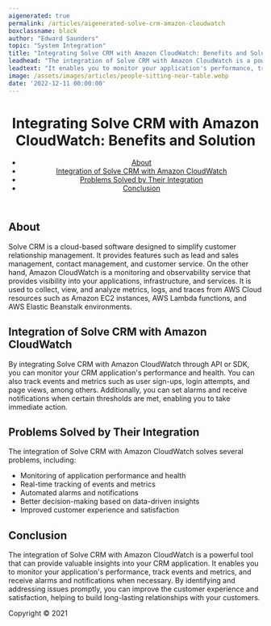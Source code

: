 ```yaml
---
aigenerated: true
permalink: /articles/aigenerated-solve-crm-amazon-cloudwatch
boxclassname: black
author: "Edward Saunders"
topic: "System Integration"
title: "Integrating Solve CRM with Amazon CloudWatch: Benefits and Solution"
leadhead: "The integration of Solve CRM with Amazon CloudWatch is a powerful tool that can provide valuable insights into your CRM application"
leadtext: "It enables you to monitor your application's performance, track events and metrics, and receive alarms and notifications when necessary. By identifying and addressing issues promptly, you can improve the customer experience and satisfaction, helping to build long-lasting relationships with your customers."
image: /assets/images/articles/people-sitting-near-table.webp
date: '2022-12-11 00:00:00'
---
```

<div class="arttext">	<header>
		<h1>Integrating Solve CRM with Amazon CloudWatch: Benefits and Solution</h1>
		<nav>
			<ul>
				<li><a href="#about">About</a></li>
				<li><a href="#integration">Integration of Solve CRM with Amazon CloudWatch</a></li>
				<li><a href="#problems">Problems Solved by Their Integration</a></li>
				<li><a href="#conclusion">Conclusion</a></li>
			</ul>
		</nav>
	</header>
	<main>
		<section id="about">
			<h2>About</h2>
			<p>Solve CRM is a cloud-based software designed to simplify customer relationship management. It provides features such as lead and sales management, contact management, and customer service. On the other hand, Amazon CloudWatch is a monitoring and observability service that provides visibility into your applications, infrastructure, and services. It is used to collect, view, and analyze metrics, logs, and traces from AWS Cloud resources such as Amazon EC2 instances, AWS Lambda functions, and AWS Elastic Beanstalk environments.</p>
		</section>
		<section id="integration">
			<h2>Integration of Solve CRM with Amazon CloudWatch</h2>
			<p>By integrating Solve CRM with Amazon CloudWatch through API or SDK, you can monitor your CRM application's performance and health. You can also track events and metrics such as user sign-ups, login attempts, and page views, among others. Additionally, you can set alarms and receive notifications when certain thresholds are met, enabling you to take immediate action.</p> 
		</section>
		<section id="problems">
			<h2>Problems Solved by Their Integration</h2>
			<p>The integration of Solve CRM with Amazon CloudWatch solves several problems, including:</p>
			<ul>
				<li>Monitoring of application performance and health</li>
				<li>Real-time tracking of events and metrics</li>
				<li>Automated alarms and notifications</li>
				<li>Better decision-making based on data-driven insights</li>
				<li>Improved customer experience and satisfaction</li>
			</ul>
		</section>
		<section id="conclusion">
			<h2>Conclusion</h2>
			<p>The integration of Solve CRM with Amazon CloudWatch is a powerful tool that can provide valuable insights into your CRM application. It enables you to monitor your application's performance, track events and metrics, and receive alarms and notifications when necessary. By identifying and addressing issues promptly, you can improve the customer experience and satisfaction, helping to build long-lasting relationships with your customers.</p>
		</section>
	</main>
	<footer>
		<p>Copyright &copy; 2021</p>
	</footer>
</div>